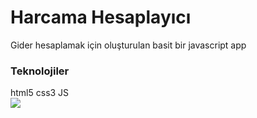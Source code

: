 <h1>Harcama Hesaplayıcı</h1>
Gider hesaplamak için oluşturulan basit bir javascript app
<h3>Teknolojiler</h3>
html5 css3 JS <br>
<img src="https://user-images.githubusercontent.com/109925130/218183385-26f06ee1-9103-4813-aa6d-b62efb80f996.gif"/>

